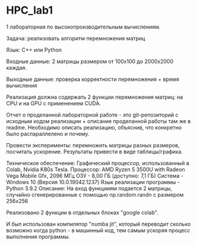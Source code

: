 # HPC_lab1

1 лабораторная по высокопроизводительным вычислениям.

Задача: реализовать алгоритм перемножения матриц

Язык: C++ или Python

Входные данные: 2 матрицы размером от 100х100 до 2000х2000 каждая.

Выходные данные: проверка корректности перемножения + время вычисления

Реализация должна содержать 2 функции перемножения матриц: на CPU и на GPU с применением CUDA.

Отчет о проделанной лабораторной работе - это git-репозиторий с исходным кодом реализации + описание проделанной работы там же в readme. Необходимо описать реализацию, объяснив, что конкретно было распараллелено и почему.

Провести эксперименты: перемножить матрицы разных размеров, посчитать ускорение. Результаты привести в виде таблицы/графика.

Техническое обеспечение:
Графический процессор, использованный в Colab, Nvidia K80s Tesla.
Процессор: AMD Ryzen 5 3500U with Radeon Vega Mobile Gfx, 2096 МГц
ОЗУ - 8,00 ГБ (доступно: 7,1 ГБ)
Система - Windows 10 (Версия 10.0.19042.1237)
Язык реализации программы - Python 3.9.2
Описание:
На вход функцииям подается 2 матрицы, случайно сгенерированные с помощью np.random.randn с размером 256х256

Реализовано 2 функции в отдельных блоках "google colab".

И был использован компилятор "numba jit", который переводит сколько возможно когда python - в машинный код, тем самым ускоряя процесс выполнения программы.
